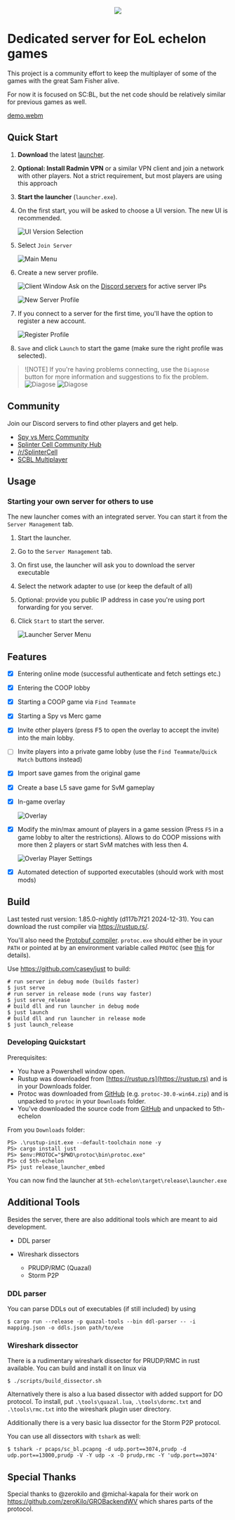 <p align="center">
    <img src="./docs/logo.png">
</p>

# Dedicated server for EoL echelon games

This project is a community effort to keep the multiplayer of some
of the games with the great Sam Fisher alive.

For now it is focused on SC:BL, but the net code should be relatively
similar for previous games as well.

[demo.webm](https://github.com/user-attachments/assets/89b33088-aa56-441c-bedc-866c7fa15f1f)

## Quick Start

1.  **Download** the latest [launcher](https://github.com/unixoide/5th-echelon/releases/latest).
2.  **Optional: Install Radmin VPN** or a similar VPN client and join a network with other players. Not a strict requirement, but most players are using this approach
3.  **Start the launcher** (`launcher.exe`).
4.  On the first start, you will be asked to choose a UI version. The new UI is recommended.

    ![UI Version Selection](./docs/ui_version_selection_startup.png)

5.  Select `Join Server`

    ![Main Menu](./docs/launcher_main_menu_annotated.png)

6.  Create a new server profile.

    ![Client Window](./docs/launcher_client_menu.png)
    Ask on the [Discord servers](#community) for active server IPs

    ![New Server Profile](./docs/add_profile_annotated.png)

7.  If you connect to a server for the first time, you'll have the option to register a new account.

    ![Register Profile](./docs/add_profile_register.png)

8.  `Save` and click `Launch` to start the game (make sure the right profile was selected).

> ![NOTE]
> If you're having problems connecting, use the `Diagnose` button for more information and suggestions to fix the problem.
> ![Diagose](./docs/launcher_diagnose_red.png)
> ![Diagose](./docs/launcher_diagnose_green.png)

## Community

Join our Discord servers to find other players and get help.

- [Spy vs Merc Community](https://discord.com/invite/YgccjKPUNm)
- [Splinter Cell Community Hub](https://discord.com/invite/ubX9D9v)
- [/r/SplinterCell](https://discord.gg/ywdszwF)
- [SCBL Multiplayer](https://discord.gg/uJH5Sv5Zw3)

## Usage

### Starting your own server for others to use

The new launcher comes with an integrated server. You can start it from the `Server Management` tab.

1.  Start the launcher.
2.  Go to the `Server Management` tab.
3.  On first use, the launcher will ask you to download the server executable
4.  Select the network adapter to use (or keep the default of all)
5.  Optional: provide you public IP address in case you're using port forwarding for you server. 
3.  Click `Start` to start the server.

    ![Launcher Server Menu](./docs/launcher_server_menu_started.png)


## Features

- [X] Entering online mode (successful authenticate and fetch settings etc.)
- [X] Entering the COOP lobby
- [X] Starting a COOP game via `Find Teammate`
- [X] Starting a Spy vs Merc game
- [X] Invite other players (press <kbd>F5</kbd> to open the overlay to accept the invite) into the main lobby.
- [ ] Invite players into a private game lobby (use the `Find Teammate`/`Quick Match` buttons instead)
- [X] Import save games from the original game
- [X] Create a base L5 save game for SvM gameplay
- [X] In-game overlay

  ![Overlay](./docs/overlay_msg.png)
- [X] Modify the min/max amount of players in a game session (Press `F5` in a game lobby to alter the restrictions). 
      Allows to do COOP missions with more then 2 players or start SvM matches with less then 4.

  ![Overlay Player Settings](./docs/overlay_player_requirements.png)

- [X] Automated detection of supported executables (should work with most mods)

## Build

Last tested rust version: 1.85.0-nightly (d117b7f21 2024-12-31). You can download the rust compiler via https://rustup.rs/.

You'll also need the [Protobuf compiler](https://github.com/protocolbuffers/protobuf/releases/latest). `protoc.exe` should either
be in your `PATH` or pointed at by an environment variable called `PROTOC` (see [this](https://docs.rs/prost-build/latest/prost_build/#sourcing-protoc) for details).

Use https://github.com/casey/just to build:

```shell
# run server in debug mode (builds faster)
$ just serve
# run server in release mode (runs way faster)
$ just serve_release
# build dll and run launcher in debug mode
$ just launch
# build dll and run launcher in release mode
$ just launch_release
```

### Developing Quickstart

Prerequisites:

- You have a Powershell window open.
- Rustup was downloaded from [https://rustup.rs](https://rustup.rs) and is in your Downloads folder.
- Protoc was downloaded from [GitHub](https://github.com/protocolbuffers/protobuf/releases/latest) (e.g. `protoc-30.0-win64.zip`) and is unpacked to `protoc` in your `Downloads` folder.
- You've downloaded the source code from [GitHub](https://github.com/unixoide/5th-echelon/releases/latest/) and unpacked to 5th-echelon

From you `Downloads` folder:

```shell
PS> .\rustup-init.exe --default-toolchain none -y
PS> cargo install just
PS> $env:PROTOC="$PWD\protoc\bin\protoc.exe"
PS> cd 5th-echelon
PS> just release_launcher_embed
```

You can now find the launcher at `5th-echelon\target\release\launcher.exe`

## Additional Tools

Besides the server, there are also additional tools which are meant to aid development.

- DDL parser
- Wireshark dissectors

  - PRUDP/RMC (Quazal)
  - Storm P2P

### DDL parser

You can parse DDLs out of executables (if still included) by using

```shell
$ cargo run --release -p quazal-tools --bin ddl-parser -- -i mapping.json -o ddls.json path/to/exe
```

### Wireshark dissector

There is a rudimentary wireshark dissector for PRUDP/RMC in rust available. You can build and install it on linux via

```shell
$ ./scripts/build_dissector.sh
```

Alternatively there is also a lua based dissector with added support for DO protocol. To install, put `.\tools\quazal.lua`, `.\tools\dormc.txt` and `.\tools\rmc.txt` into the wireshark plugin user directory.

Additionally there is a very basic lua dissector for the Storm P2P protocol.

You can use all dissectors with `tshark` as well:

```
$ tshark -r pcaps/sc_bl.pcapng -d udp.port==3074,prudp -d udp.port==13000,prudp -V -Y udp -x -O prudp,rmc -Y 'udp.port==3074'
```

## Special Thanks

Special thanks to @zerokilo and @michal-kapala for their work on https://github.com/zeroKilo/GROBackendWV
which shares parts of the protocol.
